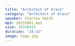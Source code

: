 ```yaml
---
title: "Architect of Grace"
category: "Architect of Grace"
speaker: Charles Smith
mp3: 20231001.mp3
size: 35339413
duration: "24:32"
image: logo.jpg
---
```

